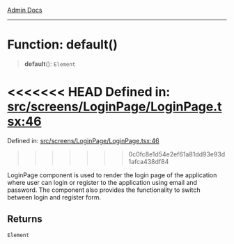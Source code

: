 [Admin Docs](/)

***

# Function: default()

> **default**(): `Element`

<<<<<<< HEAD
Defined in: [src/screens/LoginPage/LoginPage.tsx:46](https://github.com/abhassen44/talawa-admin/blob/285f7384c3d26b5028a286d84f89b85120d130a2/src/screens/LoginPage/LoginPage.tsx#L46)
=======
Defined in: [src/screens/LoginPage/LoginPage.tsx:46](https://github.com/PalisadoesFoundation/talawa-admin/blob/main/src/screens/LoginPage/LoginPage.tsx#L46)
>>>>>>> 0c0fc8e1d54e2ef61a81dd93e93d1afca438df84

LoginPage component is used to render the login page of the application where user can login or register
to the application using email and password. The component also provides the functionality to switch between login and
register form.

## Returns

`Element`
